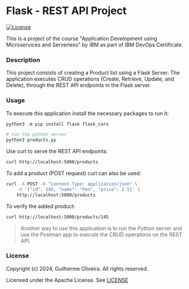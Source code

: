 # Flask - REST API Project

[![License](https://img.shields.io/badge/License-MIT-blue.svg)](https://opensource.org/license/mit)

This is a project of the course "Application Development using Microservices and Serverless" by IBM as part of IBM DevOps Certificate.

### Description

This project consists of creating a Product list using a Flask Server. 
The application executes CRUD operations (Create, Retrieve, Update, and Delete), through the REST API endpoints in the Flask server.

### Usage

To execute this application install the necessary packages to run it:

```python
python3 -m pip install flask flask_cors

# run the python server
python3 products.py
```

Use curl to serve the REST API endpoints:
```Bash
curl http://localhost:5000/products
```

To add a product (POST request) curl can also be used:
```Bash
curl -X POST -H "Content-Type: application/json" \
    -d '{"id": 145, "name": "Pen", "price": 2.5}' \
    http://localhost:5000/products
```

To verify the added product:
```Bash
curl http://localhost:5000/products/145
```

> Another way to use this application is to run the Python server and use the Postman app to execute the CRUD operations on the REST API.

### License

Copyright (c) 2024, Guilherme Oliveira. All rights reserved.

Licensed under the Apache License. See [LICENSE](LICENSE)
